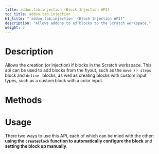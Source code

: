 ```yaml
---
title: addon.tab.injection (Block Injection API)
toc_title: addon.tab.injection
h1_title: "`addon.tab.injection` (Block Injection API)"
description: "Allows addons to ad blocks to the Scratch workspace."
weight: 3
---
```


# Description
Allows the creation (or injection) if blocks in the Scratch workspace. This api can be used to add blocks from the flyout, such as the `move () steps` block and `define ` blocks, as well as creating blocks with custom input types, such as a custom block with a color input.

# Methods

# Usage
There two ways to use this API, each of which can be mied with the other: **using the `createBlock` function to automatically configure the block** and **setting the block up manually**.

